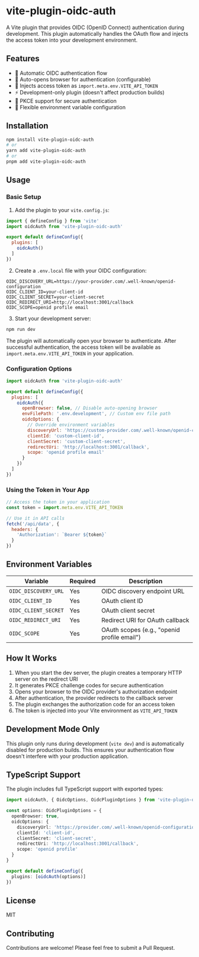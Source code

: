 # vite-plugin-oidc-auth

A Vite plugin that provides OIDC (OpenID Connect) authentication during development. This plugin automatically handles the OAuth flow and injects the access token into your development environment.

## Features

- 🔐 Automatic OIDC authentication flow
- 🚀 Auto-opens browser for authentication (configurable)
- 🔑 Injects access token as `import.meta.env.VITE_API_TOKEN`
- ⚡ Development-only plugin (doesn't affect production builds)
- 🎯 PKCE support for secure authentication
- 📁 Flexible environment variable configuration

## Installation

```bash
npm install vite-plugin-oidc-auth
# or
yarn add vite-plugin-oidc-auth
# or
pnpm add vite-plugin-oidc-auth
```

## Usage

### Basic Setup

1. Add the plugin to your `vite.config.js`:

```js
import { defineConfig } from 'vite'
import oidcAuth from 'vite-plugin-oidc-auth'

export default defineConfig({
  plugins: [
    oidcAuth()
  ]
})
```

2. Create a `.env.local` file with your OIDC configuration:

```env
OIDC_DISCOVERY_URL=https://your-provider.com/.well-known/openid-configuration
OIDC_CLIENT_ID=your-client-id
OIDC_CLIENT_SECRET=your-client-secret
OIDC_REDIRECT_URI=http://localhost:3001/callback
OIDC_SCOPE=openid profile email
```

3. Start your development server:

```bash
npm run dev
```

The plugin will automatically open your browser to authenticate. After successful authentication, the access token will be available as `import.meta.env.VITE_API_TOKEN` in your application.

### Configuration Options

```js
import oidcAuth from 'vite-plugin-oidc-auth'

export default defineConfig({
  plugins: [
    oidcAuth({
      openBrowser: false, // Disable auto-opening browser
      envFilePath: '.env.development', // Custom env file path
      oidcOptions: {
        // Override environment variables
        discoveryUrl: 'https://custom-provider.com/.well-known/openid-configuration',
        clientId: 'custom-client-id',
        clientSecret: 'custom-client-secret',
        redirectUri: 'http://localhost:3001/callback',
        scope: 'openid profile email'
      }
    })
  ]
})
```

### Using the Token in Your App

```js
// Access the token in your application
const token = import.meta.env.VITE_API_TOKEN

// Use it in API calls
fetch('/api/data', {
  headers: {
    'Authorization': `Bearer ${token}`
  }
})
```

## Environment Variables

| Variable | Required | Description |
|----------|----------|-------------|
| `OIDC_DISCOVERY_URL` | Yes | OIDC discovery endpoint URL |
| `OIDC_CLIENT_ID` | Yes | OAuth client ID |
| `OIDC_CLIENT_SECRET` | Yes | OAuth client secret |
| `OIDC_REDIRECT_URI` | Yes | Redirect URI for OAuth callback |
| `OIDC_SCOPE` | Yes | OAuth scopes (e.g., "openid profile email") |

## How It Works

1. When you start the dev server, the plugin creates a temporary HTTP server on the redirect URI
2. It generates PKCE challenge codes for secure authentication
3. Opens your browser to the OIDC provider's authorization endpoint
4. After authentication, the provider redirects to the callback server
5. The plugin exchanges the authorization code for an access token
6. The token is injected into your Vite environment as `VITE_API_TOKEN`

## Development Mode Only

This plugin only runs during development (`vite dev`) and is automatically disabled for production builds. This ensures your authentication flow doesn't interfere with your production application.

## TypeScript Support

The plugin includes full TypeScript support with exported types:

```ts
import oidcAuth, { OidcOptions, OidcPluginOptions } from 'vite-plugin-oidc-auth'

const options: OidcPluginOptions = {
  openBrowser: true,
  oidcOptions: {
    discoveryUrl: 'https://provider.com/.well-known/openid-configuration',
    clientId: 'client-id',
    clientSecret: 'client-secret',
    redirectUri: 'http://localhost:3001/callback',
    scope: 'openid profile'
  }
}

export default defineConfig({
  plugins: [oidcAuth(options)]
})
```

## License

MIT

## Contributing

Contributions are welcome! Please feel free to submit a Pull Request.
